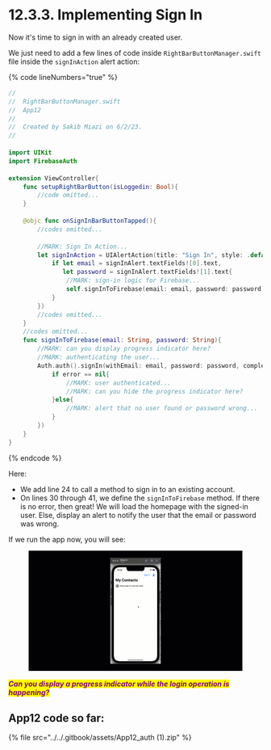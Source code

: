 # 12.3.3. Implementing Sign In

Now it's time to sign in with an already created user.

We just need to add a few lines of code inside `RightBarButtonManager.swift` file inside the `signInAction` alert action:

{% code lineNumbers="true" %}
```swift
//
//  RightBarButtonManager.swift
//  App12
//
//  Created by Sakib Miazi on 6/2/23.
//

import UIKit
import FirebaseAuth

extension ViewController{
    func setupRightBarButton(isLoggedin: Bool){
        //code omitted...
    }
    
    @objc func onSignInBarButtonTapped(){
        //codes omitted...
        
        //MARK: Sign In Action...
        let signInAction = UIAlertAction(title: "Sign In", style: .default, handler: {(_) in
            if let email = signInAlert.textFields![0].text,
               let password = signInAlert.textFields![1].text{
                //MARK: sign-in logic for Firebase...
                self.signInToFirebase(email: email, password: password)
            }
        })
        //codes omitted...
    }
    //codes omitted...
    func signInToFirebase(email: String, password: String){
        //MARK: can you display progress indicator here?
        //MARK: authenticating the user...
        Auth.auth().signIn(withEmail: email, password: password, completion: {(result, error) in
            if error == nil{
                //MARK: user authenticated...
                //MARK: can you hide the progress indicator here?
            }else{
                //MARK: alert that no user found or password wrong...
            }      
        })
    }
}


```
{% endcode %}

Here:

* We add line 24 to call a method to sign in to an existing account.
* On lines 30 through 41, we define the `signInToFirebase` method. If there is no error, then great! We will load the homepage with the signed-in user. Else, display an alert to notify the user that the email or password was wrong.

If we run the app now, you will see:

<figure><img src="../../.gitbook/assets/12.six.gif" alt=""><figcaption></figcaption></figure>

_<mark style="color:purple;">**Can you display a progress indicator while the login operation is happening?**</mark>_

## App12 code so far:

{% file src="../../.gitbook/assets/App12_auth (1).zip" %}
